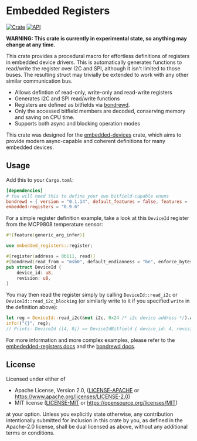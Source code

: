 # Embedded Registers

[![Crate](https://img.shields.io/crates/v/embedded-registers.svg)](https://crates.io/crates/embedded-registers)
[![API](https://docs.rs/embedded-registers/badge.svg)](https://docs.rs/embedded-registers)

**WARNING: This crate is currently in experimental state, so anything may change at any time.**

This crate provides a procedural macro for effortless definitions of registers
in embedded device drivers. This is automatically generates functions to read/write
the register over I2C and SPI, although it isn't limited to those buses. The
resulting struct may trivially be extended to work with any other similar communication bus.

- Allows defintion of read-only, write-only and read-write registers
- Generates I2C and SPI read/write functions
- Registers are defined as bitfields via [bondrewd](https://github.com/Devlyn-Nelson/Bondrewd).
- Only the accessed bitfield members are decoded, conserving memory and saving on CPU time.
- Supports both async and blocking operation modes

This crate was designed for the [embedded-devices](https://github.com/oddlama/embedded-devices) crate,
which aims to provide modern async-capable and coherent definitions for many embedded devices.

## Usage

Add this to your `Cargo.toml`:

```toml
[dependencies]
# You will need this to define your own bitfield-capable enums
bondrewd = { version = "0.1.14", default_features = false, features = ["derive"] }
embedded-registers = "0.9.6"
```

For a simple register definition example, take a look at this `DeviceId` register
from the MCP9808 temperature sensor:

```rust
#![feature(generic_arg_infer)]

use embedded_registers::register;

#[register(address = 0b111, read)]
#[bondrewd(read_from = "msb0", default_endianness = "be", enforce_bytes = 2)]
pub struct DeviceId {
    device_id: u8,
    revision: u8,
}
```

You may then read the register simply by calling `DeviceId::read_i2c` or `DeviceId::read_i2c_blocking`
(or similarly write to it if you specified `write` in the definition above):

```rust
let reg = DeviceId::read_i2c(&mut i2c, 0x24 /* i2c device address */).await?;
info!("{}", reg);
// Prints: DeviceId ([4, 0]) => DeviceIdBitfield { device_id: 4, revision: 0 }
```

For more information and more complex examples, please refer to the [embededded-registers docs](https://docs.rs/embedded-registers) and the [bondrewd docs](https://docs.rs/bondrewd-derive).

## License

Licensed under either of

- Apache License, Version 2.0, ([LICENSE-APACHE](LICENSE-APACHE) or <https://www.apache.org/licenses/LICENSE-2.0>)
- MIT license ([LICENSE-MIT](LICENSE-MIT) or <https://opensource.org/licenses/MIT>)

at your option.
Unless you explicitly state otherwise, any contribution intentionally
submitted for inclusion in this crate by you, as defined in the Apache-2.0 license,
shall be dual licensed as above, without any additional terms or conditions.

